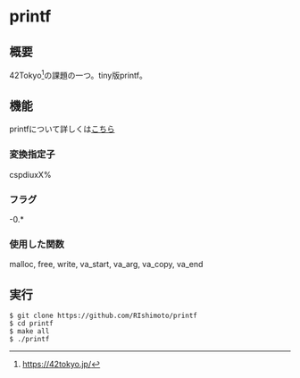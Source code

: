 # printf
## 概要
42Tokyo[^1]の課題の一つ。tiny版printf。
[^1]:https://42tokyo.jp/

## 機能
printfについて詳しくは[こちら](https://www.mm2d.net/main/prog/c/printf_format-01.html)
### 変換指定子
cspdiuxX%

### フラグ
-0.*

### 使用した関数
malloc, free, write, va_start, va_arg, va_copy, va_end

## 実行
```
$ git clone https://github.com/RIshimoto/printf
$ cd printf
$ make all
$ ./printf
```
